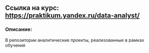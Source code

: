 ## Ссылка на курс: https://praktikum.yandex.ru/data-analyst/

### Описание:
В репозитории аналитические проекты, реализованные в рамках обучения 
